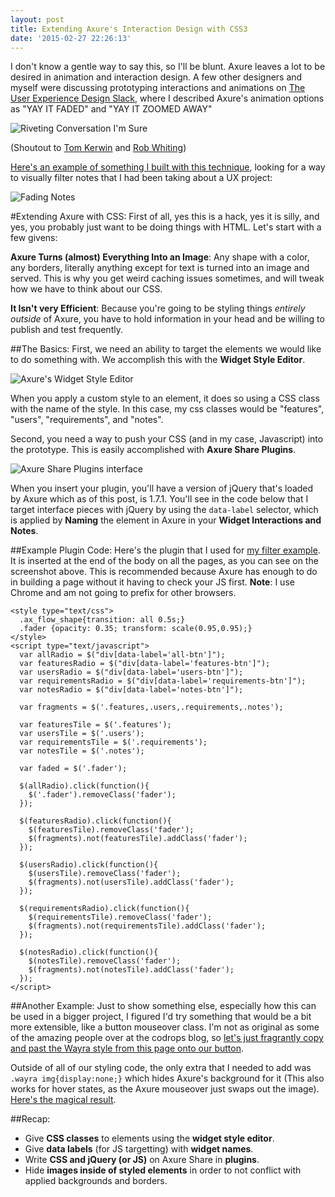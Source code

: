 ```yaml
---
layout: post
title: Extending Axure's Interaction Design with CSS3
date: '2015-02-27 22:26:13'
---
```


I don't know a gentle way to say this, so I'll be blunt. Axure leaves a lot to be desired in animation and interaction design. A few other designers and myself were discussing prototyping interactions and animations on [The User Experience Design Slack](http://www.designerhangout.co/), where I described Axure's animation options as "YAY IT FADED" and "YAY IT ZOOMED AWAY"

![Riveting Conversation I'm Sure](/content/images/2015/02/Screen-Shot-2015-02-25-at-10-15-33-AM.png)

(Shoutout to [Tom Kerwin](https://twitter.com/uxdesigntom) and [Rob Whiting](https://twitter.com/whitingx))

[Here's an example of something I built with this technique](http://wires.glucasroe.com/AHZF7O/#p=notes&c=1), looking for a way to visually filter notes that I had been taking about a UX project:

![Fading Notes](/content/images/2015/02/notestemplateexample.gif)

#Extending Axure with CSS:
First of all, yes this is a hack, yes it is silly, and yes, you probably just want to be doing things with HTML. Let's start with a few givens:

**Axure Turns (almost) Everything Into an Image**: Any shape with a color, any borders, literally anything except for text is turned into an image and served. This is why you get weird caching issues sometimes, and will tweak how we have to think about our CSS.

**It Isn't very Efficient**: Because you're going to be styling things *entirely outside* of Axure, you have to hold information in your head and be willing to publish and test frequently.

##The Basics:
First, we need an ability to target the elements we would like to do something with. We accomplish this with the **Widget Style Editor**.

![Axure's Widget Style Editor](/content/images/2015/02/Screen-Shot-2015-02-27-at-3-20-09-PM.png)

When you apply a custom style to an element, it does so using a CSS class with the name of the style. In this case, my css classes would be "features", "users", "requirements", and "notes".

Second, you need a way to push your CSS (and in my case, Javascript) into the prototype. This is easily accomplished with **Axure Share Plugins**.

![Axure Share Plugins interface](/content/images/2015/02/Screen-Shot-2015-02-27-at-4-10-41-PM.png)

When you insert your plugin, you'll have a version of jQuery that's loaded by Axure which as of this post, is 1.7.1. You'll see in the code below that I target interface pieces with jQuery by using the `data-label` selector, which is applied by **Naming** the element in Axure in your **Widget Interactions and Notes**.

##Example Plugin Code:
Here's the plugin that I used for [my filter example](http://wires.glucasroe.com/AHZF7O/#p=notes&c=1). It is inserted at the end of the body on all the pages, as you can see on the screenshot above. This is recommended because Axure has enough to do in building a page without it having to check your JS first. **Note**: I use Chrome and am not going to prefix for other browsers.

    <style type="text/css">
      .ax_flow_shape{transition: all 0.5s;}
      .fader {opacity: 0.35; transform: scale(0.95,0.95);}
    </style>
    <script type="text/javascript">
      var allRadio = $("div[data-label='all-btn']");
      var featuresRadio = $("div[data-label='features-btn']");
      var usersRadio = $("div[data-label='users-btn']");
      var requirementsRadio = $("div[data-label='requirements-btn']");
      var notesRadio = $("div[data-label='notes-btn']");

      var fragments = $('.features,.users,.requirements,.notes');

      var featuresTile = $('.features');
      var usersTile = $('.users');
      var requirementsTile = $('.requirements');
      var notesTile = $('.notes');

      var faded = $('.fader');

      $(allRadio).click(function(){
        $('.fader').removeClass('fader');
      });

      $(featuresRadio).click(function(){
        $(featuresTile).removeClass('fader');
        $(fragments).not(featuresTile).addClass('fader');
      });

      $(usersRadio).click(function(){
        $(usersTile).removeClass('fader');
        $(fragments).not(usersTile).addClass('fader');
      });

      $(requirementsRadio).click(function(){
        $(requirementsTile).removeClass('fader');
        $(fragments).not(requirementsTile).addClass('fader');
      });

      $(notesRadio).click(function(){
        $(notesTile).removeClass('fader');
        $(fragments).not(notesTile).addClass('fader');
      });
    </script>

##Another Example:
Just to show something else, especially how this can be used in a bigger project, I figured I'd try something that would be a bit more extensible, like a button mouseover class. I'm not as original as some of the amazing people over at the codrops blog, so [let's just fragrantly copy and past the Wayra style from this page onto our button](http://tympanus.net/Development/ButtonStylesInspiration/).

Outside of all of our styling code, the only extra that I needed to add was `.wayra img{display:none;}` which hides Axure's background for it (This also works for hover states, as the Axure mouseover just swaps out the image). [Here's the magical result](http://wires.glucasroe.com/AHZF7O/#p=wayra_button).

##Recap:
* Give **CSS classes** to elements using the **widget style editor**.
* Give **data labels** (for JS targetting) with **widget names**.
* Write **CSS and jQuery (or JS)** on Axure Share in **plugins**.
* Hide **images inside of styled elements** in order to not conflict with applied backgrounds and borders.
